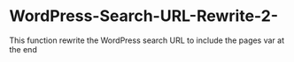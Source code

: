 # WordPress-Search-URL-Rewrite-2-
This function rewrite the WordPress search URL to include the pages var at the end

